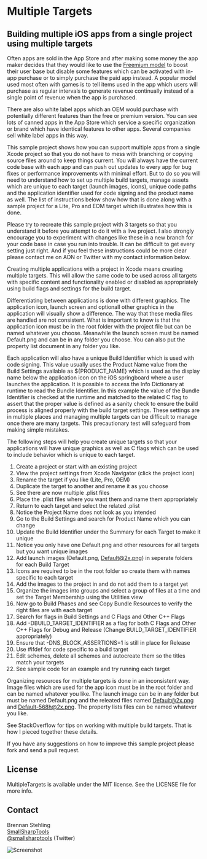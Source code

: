 # Multiple Targets

## Building multiple iOS apps from a single project using multiple targets

Often apps are sold in the App Store and after making some money the app maker decides that they would like
to use the [Freemium model](http://en.wikipedia.org/wiki/Freemium) to boost their user base but disable some
features which can be activated with in-app purchase or to simply purchase the paid app instead. A popular model
used most often with games is to tell items used in the app which users will purchase as regular intervals to
generate revenue continually instead of a single point of revenue when the app is purchased.

There are also white label apps which an OEM would purchase with potentially different features than the free
or premium version. You can see lots of canned apps in the App Store which service a specific organization or
brand which have identical features to other apps. Several companies sell white label apps in this way.

This sample project shows how you can support multiple apps from a single Xcode project so that you do not have
to mess with branching or copying source files around to keep things current. You will always have the current
code base with each app and can push out updates to every app for bug fixes or performance improvements with
minimal effort. But to do so you will need to understand how to set up multiple build targets, manage assets 
which are unique to each target (launch images, icons), unique code paths and the application identifier used
for code signing and the product name as well. The list of instructions below show how that is done along with
a sample project for a Lite, Pro and EOM target which illustrates how this is done.

Please try to recreate this sample project with 3 targets so that you understand it before you attempt to do it
with a live project. I also strongly encourage you to experiment with changes like these in a new branch for
your code base in case you run into trouble. It can be difficult to get every setting just right. And if you feel
these instructions could be more clear please contact me on ADN or Twitter with my contact information below.

Creating multiple applications with a project in Xcode means creating multiple targets. This will allow
the same code to be used across all targets with specific content and functionality enabled or disabled
as appropriately using build flags and settings for the build target.

Differentiating between applications is done with different graphics. The application icon, launch screen
and optionall other graphics in the application will visually show a difference. The way that these media
files are handled are not consistent. What is important to know is that the application icon must be in
the root folder with the project file but can be named whatever you choose. Meanwhile the launch screen 
must be named Default.png and can be in any folder you choose. You can also put the property list document
in any folder you like.

Each application will also have a unique Build Identifier which is used with code signing. This value 
usually uses the Product Name value from the Build Settings available as ${PRODUCT_NAME} which is used
as the display name below the application icon on the iOS springboard where a user launches the application.
It is possible to access the Info Dictionary at runtime to read the Bundle Identifier. In this example the
value of the Bundle Identifier is checked at the runtime and matched to the related C flag to assert that
the proper value is defined as a sanity check to ensure the build process is aligned properly with the 
build target settings. These settings are in multiple places and managing multiple targets can be difficult
to manage once there are many targets. This precautionary test will safeguard from making simple mistakes.

The following steps will help you create unique targets so that your applications will have unique graphics
as well as C flags which can be used to include behavior which is unique to each target.

1. Create a project or start with an existing project
2. View the project settings from Xcode Navigator (click the project icon)
3. Rename the target if you like (Lite, Pro, OEM)
4. Duplicate the target to another and rename it as you choose
5. See there are now multiple .plist files
6. Place the .plist files where you want them and name them appropriately
7. Return to each target and select the related .plist
8. Notice the Project Name does not look as you intended
9. Go to the Build Settings and search for Product Name which you can change
10. Update the Build Identifier under the Summary for each Target to make it unique
11. Notice you only have one Default.png and other resources for all targets but you want unique images
12. Add launch images (Default.png, Default@2x.png) in seperate folders for each Build Target
13. Icons are required to be in the root folder so create them with names specific to each target
14. Add the images to the project in and do not add them to a target yet
15. Organize the images into groups and select a group of files at a time and set the Target Membership using the Utilities view
16. Now go to Build Phases and see Copy Bundle Resources to verify the right files are with each target
17. Search for flags in Build Settings and C Flags and Other C++ Flags
18. Add -DBUILD_TARGET_IDENTIFIER as a flag for both C Flags and Other C++ Flags for Debug and Release (Change BUILD_TARGET_IDENTIFIER appropriately)
19. Ensure that -DNS_BLOCK_ASSERTIONS=1 is still in place for Release
20. Use #ifdef for code specific to a build target
21. Edit schemes, delete all schemes and autocreate them so the titles match your targets
22. See sample code for an example and try running each target

Organizing resources for multiple targets is done in an inconsistent way. Image files which are used for the app icon
must be in the root folder and can be named whatever you like. The launch image can be in any folder but must be named
Default.png and the releated files named Default@2x.png and Default-568h@2x.png. The property lists files can be named
whatever you like.

See StackOverflow for tips on working with multiple build targets. That is how I pieced together these details.

If you have any suggestions on how to improve this sample project please fork and send a pull request.

## License

MultipleTargets is available under the MIT license. See the LICENSE file for more info.

## Contact

Brennan Stehling  
[SmallSharpTools](http://www.smallsharptools.com/)  
[@smallsharptools](https://twitter.com/smallsharptools) (Twitter)  

![Screenshot](https://github.com/brennanMKE/MultipleTargets/raw/master/MultipleTargets.png)
